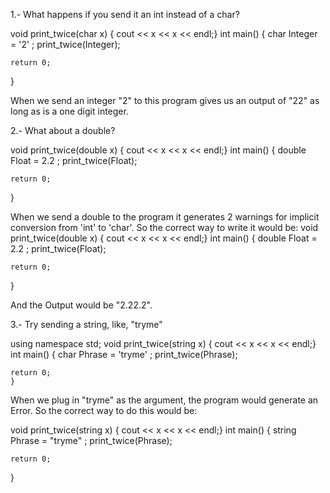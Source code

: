 
1.- What happens if you send it an int instead of a char?

void print_twice(char x) {
    cout << x << x << endl;}
    int main() {
        char Integer = '2' ;
        print_twice(Integer);

    return 0;
}

When we send an integer "2" to this program gives us an output of "22" as long as is a one digit integer.

2.- What about a double? 

void print_twice(double x) {
    cout << x << x << endl;}
    int main() {
        double Float = 2.2 ;
        print_twice(Float);

    return 0;
}


When we send a double to the program it generates 2 warnings for implicit conversion from 'int' to 'char'. So the correct way to write it would be:
void print_twice(double x) {
    cout << x << x << endl;}
    int main() {
        double Float = 2.2 ;
        print_twice(Float);

    return 0;
}

And the Output would be "2.22.2".

3.- Try sending a string, like, "tryme"


using namespace std;
void print_twice(string x) {
    cout << x << x << endl;}
    int main() {
        char Phrase = 'tryme' ;
        print_twice(Phrase);

    return 0;
    }

When we plug in "tryme" as the argument, the program would generate an Error.
So the correct way to do this would be:

void print_twice(string x) {
    cout << x << x << endl;}
    int main() {
        string Phrase = "tryme" ;
        print_twice(Phrase);

    return 0;
}